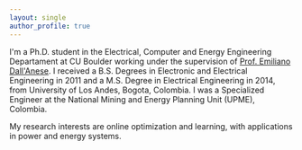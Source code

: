 ```yaml
---
layout: single
author_profile: true
---
```



I'm a Ph.D. student in the Electrical, Computer and Energy Engineering Departament at CU Boulder working under the supervision of [Prof. Emiliano Dall'Anese](https://www.colorado.edu/faculty/dallanese/). I received a B.S. Degrees in Electronic and Electrical Engineering in 2011 and a M.S. Degree in Electrical Engineering in 2014, from University of Los Andes, Bogota, Colombia. I was a Specialized Engineer at the National Mining and Energy Planning Unit (UPME), Colombia. 

My research interests are online optimization and learning, with applications in power and energy systems. 